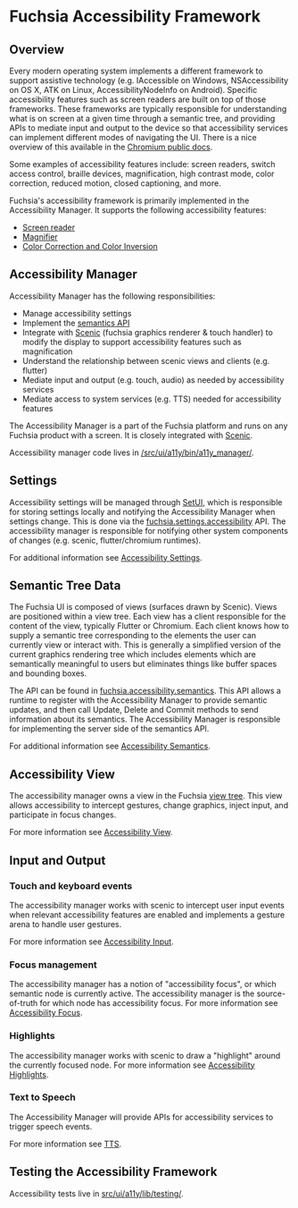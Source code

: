 # Fuchsia Accessibility Framework

## Overview

Every modern operating system implements a different framework to support
assistive technology (e.g. IAccessible on Windows, NSAccessibility on OS X, ATK
on Linux, AccessibilityNodeInfo on Android). Specific accessibility features
such as screen readers are built on top of those frameworks. These frameworks
are typically responsible for understanding what is on screen at a given time
through a semantic tree, and providing APIs to mediate input and output to the
device so that accessibility services can implement different modes of
navigating the UI. There is a nice overview of this available in the [Chromium
public docs][chromium].

Some examples of accessibility features include: screen readers, switch access
control, braille devices, magnification, high contrast mode, color correction,
reduced motion, closed captioning, and more.

Fuchsia's accessibility framework is primarily implemented in the Accessibility
Manager. It supports the following accessibility features:

* [Screen reader][screenreader]
* [Magnifier][magnifier]
* [Color Correction and Color Inversion][colorcorrection]

## Accessibility Manager

Accessibility Manager has the following responsibilities:

* Manage accessibility settings
* Implement the [semantics API][semantics]
* Integrate with [Scenic][scenic] (fuchsia graphics renderer & touch handler) to
modify the display to support accessibility features such as magnification
* Understand the relationship between scenic views and clients (e.g. flutter)
* Mediate input and output (e.g. touch, audio) as needed by accessibility
services
* Mediate access to system services (e.g. TTS) needed for accessibility features

The Accessibility Manager is a part of the Fuchsia platform and runs on any
Fuchsia product with a screen. It is closely integrated with
[Scenic][scenic].

Accessibility manager code lives in
[/src/ui/a11y/bin/a11y_manager/](/src/ui/a11y/bin/a11y_manager/).

## Settings

Accessibility settings will be managed through
[SetUI](/development/settings/introduction.md), which is responsible for
storing settings locally and notifying the Accessibility Manager when settings
change. This is done via the
[fuchsia.settings.accessibility](/sdk/fidl/fuchsia.settings/accessibility.fidl)
API. The accessibility manager is responsible for notifying other system
components of changes (e.g. scenic, flutter/chromium runtimes).

For additional information see [Accessibility Settings][a11ysettings].

## Semantic Tree Data

The Fuchsia UI is composed of views (surfaces drawn by Scenic). Views are
positioned within a view tree. Each view has a client responsible for the
content of the view, typically Flutter or Chromium. Each client knows how to
supply a semantic tree corresponding to the elements the user can currently view
or interact with. This is generally a simplified version of the current graphics
rendering tree which includes elements which are semantically meaningful to
users but eliminates things like buffer spaces and bounding boxes.

The API can be found in
[fuchsia.accessibility.semantics](/sdk/fidl/fuchsia.accessibility.semantics/).
This API allows a runtime to register with the Accessibility Manager to provide
semantic updates, and then call Update, Delete and Commit methods to send
information about its semantics. The Accessibility Manager is responsible for
implementing the server side of the semantics API.

For additional information see [Accessibility Semantics][semantics].

## Accessibility View

The accessibility manager owns a view in the Fuchsia [view
tree](/development/graphics/scenic/concepts/view_ref.md).  This view allows
accessibility to intercept gestures, change graphics, inject input, and
participate in focus changes.

For more information see [Accessibility
View][a11yview].

## Input and Output

### Touch and keyboard events

The accessibility manager works with scenic to intercept user input events when
relevant accessibility features are enabled and implements a gesture arena to
handle user gestures.

For more information see [Accessibility
Input][a11yinput].

### Focus management

The accessibility manager has a notion of "accessibility focus", or which
semantic node is currently active. The accessibility manager is the
source-of-truth for which node has accessibility focus.  For more information
see [Accessibility
Focus][a11yfocus].

### Highlights

The accessibility manager works with scenic to draw a "highlight" around the
currently focused node.  For more information see [Accessibility
Highlights][highlights].

### Text to Speech

The Accessibility Manager will provide APIs for accessibility services to
trigger speech events.

For more information see
[TTS][tts].

## Testing the Accessibility Framework

Accessibility tests live in
[src/ui/a11y/lib/testing/](/src/ui/a11y/lib/testing/).

[chromium]: https://chromium.googlesource.com/chromium/src/+/lkgr/docs/accessibility/overview.md
[semantics]: https://fuchsia.dev/reference/fidl/fuchsia.accessibility.semantics
[screenreader]: https://bugs.fuchsia.dev/p/fuchsia/issues/detail?id=78636
[magnifier]: https://bugs.fuchsia.dev/p/fuchsia/issues/detail?id=78645
[colorcorrection]: https://bugs.fuchsia.dev/p/fuchsia/issues/detail?id=78644
[a11ysettings]: https://bugs.fuchsia.dev/p/fuchsia/issues/detail?id=78643
[a11yview]: https://bugs.fuchsia.dev/p/fuchsia/issues/detail?id=78640
[a11yinput]: https://bugs.fuchsia.dev/p/fuchsia/issues/detail?id=78638
[a11yfocus]: https://bugs.fuchsia.dev/p/fuchsia/issues/detail?id=78637
[highlights]: https://bugs.fuchsia.dev/p/fuchsia/issues/detail?id=78639
[tts]: https://bugs.fuchsia.dev/p/fuchsia/issues/detail?id=78642
[scenic]: /concepts/ui/scenic/index.md

